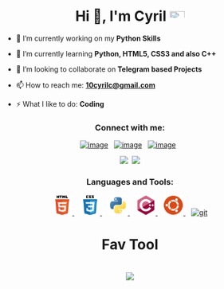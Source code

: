 <h1 align="center">Hi 👋, I'm Cyril <img height="20" width="30" src="https://emoji.gg/assets/emoji/5591-discord-developer-badge-shimmer.gif"></h1>

- 🔭 I’m currently working on my **Python Skills**

- 🌱 I’m currently learning **Python, HTML5, CSS3 and also C++**

- 👯 I’m looking to collaborate on **Telegram based Projects**

- 📫 How to reach me: **10cyrilc@gmail.com**

- ⚡ What I like to do: **Coding**
 
<h3 align="center">Connect with me:</h3>
<div align="center">

[![image](https://img.shields.io/badge/TELEGRAM-0000FF?style=for-the-badge&logo=telegram&logoColor=white)](https://t.me/10cyrilc/)&nbsp;&nbsp;
[![image](https://img.shields.io/badge/TWITTER-2cb6e0?style=for-the-badge&logo=twitter&logoColor=white)](https://twitter.com/10cyrilc/)&nbsp;&nbsp;
[![image](https://img.shields.io/badge/Gmail-D14836?style=for-the-badge&logo=gmail&logoColor=white)](mailto:10cyrilc@gmail.com/)&nbsp;&nbsp;
  
</div>



<p align= "center">
  <img height= "150" src="https://github-readme-stats.vercel.app/api/top-langs/?username=10cyrilc&theme=react&layout=compact&count_private=true&langs_count=8" />&nbsp;
  <img height= "150" src="https://github-readme-stats.vercel.app/api?username=10cyrilc&hide=prs,issues,contribs&count_private=true&show_icons=true&theme=react&layout=compact" />
</p>


<h3 align="center">Languages and Tools:</h3>
<p align="center"> 
  <a href="https://www.w3schools.com/html/" target="_blank"> 
    <img src="https://raw.githubusercontent.com/devicons/devicon/master/icons/html5/html5-original-wordmark.svg" alt="html5" width="40" height="40"/> 
  </a>&nbsp;&nbsp;
  <a href="https://www.w3schools.com/css/" target="_blank"> 
    <img src="https://raw.githubusercontent.com/devicons/devicon/master/icons/css3/css3-original-wordmark.svg" alt="css3" width="40" height="40"/> 
  </a>&nbsp;&nbsp;
  <a href="https://www.python.org/" target="_blank"> 
    <img src="https://raw.githubusercontent.com/devicons/devicon/master/icons/python/python-original.svg" alt="python" width="40" height="40"/> 
  </a>&nbsp;&nbsp;
  <a href="https://www.w3schools.com/CPP/default.asp" target="_blank"> 
    <img src="https://raw.githubusercontent.com/devicons/devicon/master/icons/cplusplus/cplusplus-original.svg" alt="linux" width="40" height="40"/> 
  </a>&nbsp;&nbsp;
  <a href="https://ubuntu.com/" target="_blank"> 
    <img src="https://raw.githubusercontent.com/devicons/devicon/master/icons/ubuntu/ubuntu-plain.svg" alt="linux" width="40" height="40"/> 
  </a>&nbsp;&nbsp;
  <a href="https://git-scm.com/" target="_blank"> 
    <img src="https://www.vectorlogo.zone/logos/git-scm/git-scm-icon.svg" alt="git" width="40" height="40"/> 
  </a>

</p>

<h1 align="center">Fav Tool</h>
<p align="center"><img height="200" src="https://media4.giphy.com/media/KAq5w47R9rmTuvWOWa/giphy.gif?cid=ecf05e47emkq435k569gj5ng7pzzwagv64na18q70narl9fv&rid=giphy.gif"></p>
